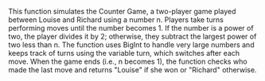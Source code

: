 This function simulates the Counter Game, a two-player game played between Louise and Richard using a number n. Players take turns performing moves until the number becomes 1. If the number is a power of two, the player divides it by 2; otherwise, they subtract the largest power of two less than n. The function uses BigInt to handle very large numbers and keeps track of turns using the variable turn, which switches after each move. When the game ends (i.e., n becomes 1), the function checks who made the last move and returns "Louise" if she won or "Richard" otherwise.